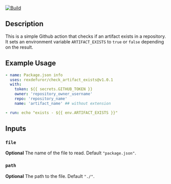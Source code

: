 [![Build](https://github.com/rexdefuror/check_artifact_exists/actions/workflows/pipeline.yml/badge.svg)](https://github.com/rexdefuror/check_artifact_exists/actions/workflows/pipeline.yml/badge.svg)

## Description

This is a simple Github action that checks if an artifact exists in a repository. It sets an environment variable `ARTIFACT_EXISTS` to `true` or `false` depending on the result.


## Example Usage

```yaml
- name: Package.json info
  uses: rexdefuror/check_artifact_exists@v1.0.1
  with:
    token: ${{ secrets.GITHUB_TOKEN }}
    owner: 'repository_owner_username'
    repo: 'repository_name'
    name: 'artifact_name' ## without extension

- run: echo "exists - ${{ env.ARTIFACT_EXISTS }}"
```

## Inputs

### `file`

**Optional** The name of the file to read. Default `"package.json"`.

### `path`

**Optional** The path to the file. Default `"./"`.
